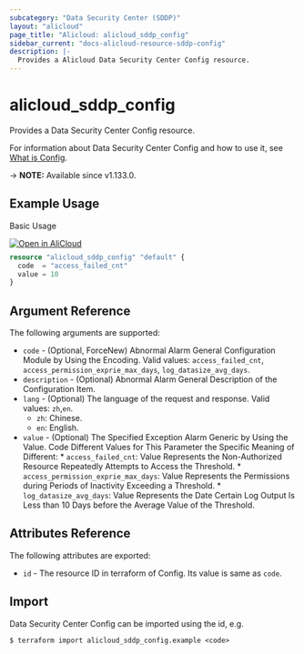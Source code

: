 ```yaml
---
subcategory: "Data Security Center (SDDP)"
layout: "alicloud"
page_title: "Alicloud: alicloud_sddp_config"
sidebar_current: "docs-alicloud-resource-sddp-config"
description: |-
  Provides a Alicloud Data Security Center Config resource.
---
```


# alicloud_sddp_config

Provides a Data Security Center Config resource.

For information about Data Security Center Config and how to use it, see [What is Config](https://www.alibabacloud.com/help/en/data-security-center/latest/api-sddp-2019-01-03-createconfig).

-> **NOTE:** Available since v1.133.0.

## Example Usage

Basic Usage

<div style="display: block;margin-bottom: 40px;"><div class="oics-button" style="float: right;position: absolute;margin-bottom: 10px;">
  <a href="https://api.aliyun.com/terraform?resource=alicloud_sddp_config&exampleId=614c07dc-2a51-7a56-e455-aaf1a3b7bcffcaa6f644&activeTab=example&spm=docs.r.sddp_config.0.614c07dc2a&intl_lang=EN_US" target="_blank">
    <img alt="Open in AliCloud" src="https://img.alicdn.com/imgextra/i1/O1CN01hjjqXv1uYUlY56FyX_!!6000000006049-55-tps-254-36.svg" style="max-height: 44px; max-width: 100%;">
  </a>
</div></div>

```terraform
resource "alicloud_sddp_config" "default" {
  code  = "access_failed_cnt"
  value = 10
}
```

## Argument Reference

The following arguments are supported:

* `code` - (Optional, ForceNew) Abnormal Alarm General Configuration Module by Using the Encoding. Valid values: `access_failed_cnt`, `access_permission_exprie_max_days`, `log_datasize_avg_days`.
* `description` - (Optional) Abnormal Alarm General Description of the Configuration Item.
* `lang` - (Optional) The language of the request and response. Valid values: `zh`,`en`.
  * `zh`: Chinese.
  * `en`: English.
* `value` - (Optional) The Specified Exception Alarm Generic by Using the Value. Code Different Values for This Parameter the Specific Meaning of Different:
      * `access_failed_cnt`: Value Represents the Non-Authorized Resource Repeatedly Attempts to Access the Threshold. 
      * `access_permission_exprie_max_days`: Value Represents the Permissions during Periods of Inactivity Exceeding a Threshold. 
      * `log_datasize_avg_days`: Value Represents the Date Certain Log Output Is Less than 10 Days before the Average Value of the Threshold.

## Attributes Reference

The following attributes are exported:

* `id` - The resource ID in terraform of Config. Its value is same as `code`.

## Import

Data Security Center Config can be imported using the id, e.g.

```shell
$ terraform import alicloud_sddp_config.example <code>
```
